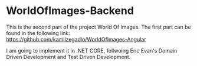 # WorldOfImages-Backend


This is the second part of the project World Of Images.
The first part can be found in the following link: https://github.com/kamilzegadlo/WorldOfImages-Angular

I am going to implement it in .NET CORE, follwoing Eric Evan's Domain Driven Development and Test Driven Development. 
